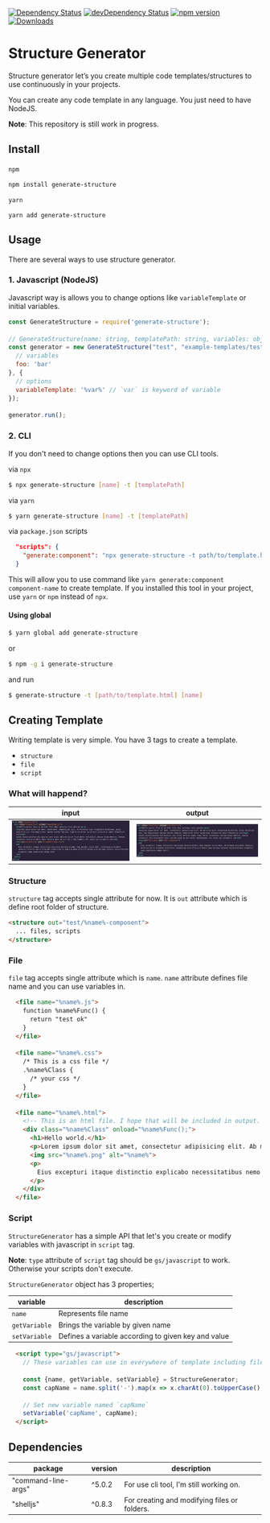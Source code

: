 [![Dependency Status](https://david-dm.org/tugaybaltaci/generate-structure.svg)](https://david-dm.org/tugaybaltaci/generate-structure)
[![devDependency Status](https://david-dm.org/tugaybaltaci/generate-structure/dev-status.svg)](https://david-dm.org/tugaybaltaci/generate-structure#info=devDependencies)
[![npm version](https://badge.fury.io/js/generate-structure.svg)](https://badge.fury.io/js/generate-structure)
[![Downloads](https://img.shields.io/npm/dm/generate-structure.svg)](https://www.npmjs.com/package/code-structure)

# Structure Generator

Structure generator let’s you create multiple code templates/structures to use continuously in your projects.

You can create any code template in any language. You just need to have NodeJS.

**Note**: This repository is still work in progress.

## Install

`npm`

```
npm install generate-structure
```

`yarn`

```
yarn add generate-structure
```

## Usage

There are several ways to use structure generator.

### 1. Javascript (NodeJS)

Javascript way is allows you to change options like `variableTemplate` or initial variables.

```js
const GenerateStructure = require('generate-structure');

// GenerateStructure(name: string, templatePath: string, variables: object, options: object)
const generator = new GenerateStructure("test", "example-templates/test.html", {
  // variables
  foo: 'bar'
}, {
  // options
  variableTemplate: '%var%' // `var` is keyword of variable
});

generator.run();
```

### 2. CLI

If you don't need to change options then you can use CLI tools.

via `npx`

```bash
$ npx generate-structure [name] -t [templatePath]
```

via `yarn`

```bash
$ yarn generate-structure [name] -t [templatePath]
```

via `package.json` scripts

```json
  "scripts": {
    "generate:component": "npx generate-structure -t path/to/template.html"
  }
```

This will allow you to use command like `yarn generate:component component-name` to create template. If you installed this tool in your project, use `yarn` or `npm` instead of `npx`.

#### Using global

```bash
$ yarn global add generate-structure
```

or

```bash
$ npm -g i generate-structure
```

and run

```bash
$ generate-structure -t [path/to/template.html] [name]
```

## Creating Template

Writing template is very simple. You have 3 tags to create a template.

* `structure`
* `file`
* `script`

### What will happend?

| input | output |
| - | - |
| ![Input](docs/img/input.png) | ![Input](docs/img/output.png) |


### Structure

`structure` tag accepts single attribute for now.
It is `out` attribute which is define root folder of structure. 

```html
<structure out="test/%name%-component">
  ... files, scripts
</structure>
```

### File

`file` tag accepts single attribute which is `name`.
`name` attribute defines file name and you can use variables in.

```html
  <file name="%name%.js">
    function %name%Func() {
      return "test ok"
    }
  </file>

  <file name="%name%.css">
    /* This is a css file */
    .%name%Class {
      /* your css */
    }
  </file>

  <file name="%name%.html">
    <!-- This is an html file. I hope that will be included in output. -->
    <div class="%name%Class" onload="%name%Func();">
      <h1>Hello world.</h1>
      <p>Lorem ipsum dolor sit amet, consectetur adipisicing elit. Ab mollitia quis voluptatum molestiae, animi molestias aut. Cum dignissimos maxime minima tempora. Asperiores dolor ipsam modi aliquid ea nobis blanditiis sint?</p>
      <img src="%name%.png" alt="%name%">
      <p>
        Eius excepturi itaque distinctio explicabo necessitatibus nemo impedit dicta amet, doloremque provident adipisci delectus porro eligendi architecto laudantium enim officiis? Natus quae ducimus dolores necessitatibus excepturi quam asperiores saepe odit?
      </p>
    </div>
  </file>
```

### Script

`StructureGenerator` has a simple API that let's you create or modify variables with javascript in `script` tag.

**Note**: `type` attribute of `script` tag should be `gs/javascript` to work. Otherwise your scripts don't execute.

`StructureGenerator` object has 3 properties;

| variable | description |
|-|-|
| `name` | Represents file name
| `getVariable` | Brings the variable by given name
| `setVariable` | Defines a variable according to given key and value


```html
  <script type="gs/javascript">
    // These variables can use in everywhere of template including filename.

    const {name, getVariable, setVariable} = StructureGenerator;
    const capName = name.split('-').map(x => x.charAt(0).toUpperCase() + x.slice(1)).join('');

    // Set new variable named `capName`
    setVariable('capName', capName);
  </script>
```

## Dependencies
| package | version | description |
|-|-|-|
| "command-line-args" | ^5.0.2 | For use cli tool, I'm still working on.
| "shelljs" | ^0.8.3 | For creating and modifying files or folders.


